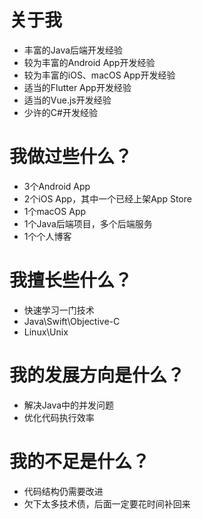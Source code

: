 # 关于我
- 丰富的Java后端开发经验
- 较为丰富的Android App开发经验
- 较为丰富的iOS、macOS App开发经验
- 适当的Flutter App开发经验
- 适当的Vue.js开发经验
- 少许的C#开发经验

# 我做过些什么？
- 3个Android App
- 2个iOS App，其中一个已经上架App Store
- 1个macOS App
- 1个Java后端项目，多个后端服务
- 1个个人博客

# 我擅长些什么？
- 快速学习一门技术
- Java\Swift\Objective-C
- Linux\Unix

# 我的发展方向是什么？
- 解决Java中的并发问题
- 优化代码执行效率

# 我的不足是什么？
- 代码结构仍需要改进
- 欠下太多技术债，后面一定要花时间补回来